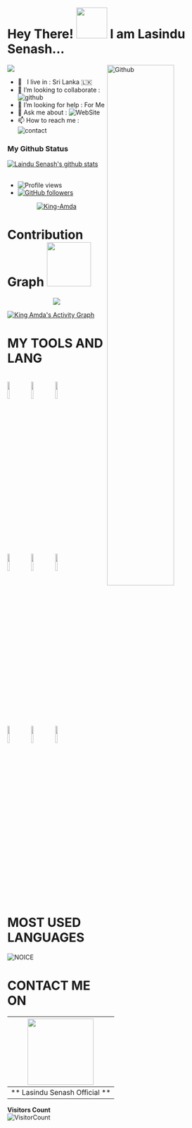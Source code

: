 # Hey There! <img src="https://i.pinimg.com/originals/01/63/6c/01636c5434cd0462086620c60fdfec16.gif" width="70px"> I am Lasindu Senash...

<img src="https://telegra.ph/file/3960d35005528f6f74907.jpg" style="max-width:100%;">
<img width="55%" align="right" alt="Github" src="https://raw.githubusercontent.com/onimur/.github/master/.resources/git-header.svg" />
<!-- Your badges
You can use the website to generate badges: https://shields.io/
-->

-  🚶‍ &nbsp; I live in : Sri Lanka 🇱🇰  <br>
-  👯 I’m looking to collaborate : ![github](https://img.shields.io/badge/On-Github-black)  <br>
-  🤔 I’m looking for help : For  Me  <br>
-  💬 Ask me about : ![WebSite](https://img.shields.io/badge/Go%20to-Telegram-brightgreen) <br>
-  📫 How to reach me : ![contact](https://img.shields.io/badge/Contact%20me-On%20Telegram-blue)


### My Github Status

 <a href="https://github.com/King-Amda/handle-path-oz">
    <img align="center" alt=" Laindu Senash's github stats" src="https://github-readme-stats.vercel.app/api?username=King-Amda&show_icons=true&theme=midnight-purple" />
  </a>

<br>
<br>

- ![Profile views](https://gpvc.arturio.dev/King-Amda)
- [![GitHub followers](https://img.shields.io/github/followers/King-Amda.svg?style=social&label=Follow&maxAge=2592000)](https://github.com/King-Amda?tab=followers)
  

<p align="center"> <a href="https://github.com/King-Amda"><img src="https://github-profile-trophy.vercel.app/?username=King-Amda&no-bg=true" alt="King-Amda" /></a> </p>


# Contribution Graph <img src="https://octodex.github.com/images/daftpunktocat-thomas.gif" width=100px>

<p align="center">
  <a href="https://github.com/King-Amda">
    <img src="https://github-readme-streak-stats.herokuapp.com/?user=King-Amda#version3"/>
  </a>
</p>
<a href="h

  <a href="https://github.com/King-Amda"><img alt="King Amda's Activity Graph" src="https://activity-graph.herokuapp.com/graph?username=King-Amda&bg_color=1F222E&color=F8D866&line=F85D7F&point=FFFFFF&hide_border=true" /></a>






# MY TOOLS AND LANG

<p align ="left">
  <br />
  <code><img width="10%"  src="https://www.vectorlogo.zone/logos/json/json-ar21.svg"></code>
  <code><img width="10%"   src="https://www.vectorlogo.zone/logos/git-scm/git-scm-ar21.svg"></code>
  <code><img width="10%"   src="https://www.vectorlogo.zone/logos/python/python-ar21.svg"></code>
  <br />
  <code><img width="10%"  src="https://www.vectorlogo.zone/logos/mysql/mysql-ar21.svg"></code>
  <code><img width="10%"  src="https://www.vectorlogo.zone/logos/sqlite/sqlite-ar21.svg"></code>
  <code><img width="10%"  src="https://www.vectorlogo.zone/logos/firebase/firebase-ar21.svg"></code>
  <br />
  <code><img width="10%"  src="https://www.vectorlogo.zone/logos/w3_html5/w3_html5-ar21.svg"></code>
  <code><img width="10%"  src="https://www.vectorlogo.zone/logos/github/github-ar21.svg"></code>
  <code><img width="10%"  src="https://www.vectorlogo.zone/logos/gitlab/gitlab-ar21.svg"></code>
  <br>
</p>  



# MOST USED LANGUAGES
![NOICE](https://github-readme-stats.vercel.app/api/top-langs/?username=King-Amda&theme=dark&show_icons=true)

# CONTACT ME ON

<!-- Your badges
You can use the website to generate badges: https://shields.io/
-->
| <a href="https://github.com/King-Amda"><img src="https://telegra.ph/file/3960d35005528f6f74907.jpg" width="150px" height="150px" /></a> |
|:---------------------------------------------------------------------------------------------------------------------------------------: |
|       ** Lasindu Senash Official **

                                                             
                                                              
 **Visitors Count**  
![VisitorCount](https://profile-counter.glitch.me/{King-Amda}/count.svg) 
